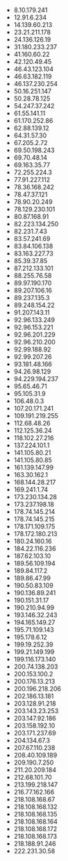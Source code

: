 * 8.10.179.241
* 12.91.6.234
* 14.139.60.213
* 23.21.211.178
* 24.136.126.19
* 31.180.233.237
* 41.160.60.22
* 42.120.49.45
* 46.43.123.104
* 46.63.182.119
* 46.137.230.254
* 50.16.251.147
* 50.28.78.125
* 54.247.37.242
* 61.55.141.11
* 61.170.252.86
* 62.88.139.12
* 64.31.57.30
* 67.205.2.72
* 69.50.198.243
* 69.70.48.14
* 69.163.35.77
* 72.255.224.3
* 77.91.227.112
* 78.36.168.242
* 78.47.37.121
* 78.90.20.249
* 78.129.230.101
* 80.87.168.91
* 82.223.134.250
* 82.231.7.43
* 83.57.241.69
* 83.84.106.138
* 83.163.227.73
* 85.39.37.85
* 87.212.133.101
* 88.255.76.58
* 89.97.190.170
* 89.207.106.16
* 89.237.135.3
* 89.248.154.22
* 91.207.143.11
* 92.96.133.249
* 92.96.153.221
* 92.96.201.229
* 92.96.210.200
* 92.99.188.92
* 92.99.207.26
* 93.181.48.166
* 94.26.98.129
* 94.229.194.237
* 95.65.46.71
* 95.105.31.9
* 106.48.0.3
* 107.20.171.241
* 109.191.219.255
* 112.68.48.26
* 112.125.36.24
* 118.102.27.216
* 137.224.101.1
* 141.105.80.21
* 141.105.80.85
* 161.139.147.99
* 163.30.162.1
* 168.144.28.217
* 169.241.1.74
* 173.230.134.28
* 173.237.198.18
* 178.74.145.214
* 178.74.145.215
* 178.171.109.175
* 178.172.180.213
* 180.24.160.16
* 184.22.116.236
* 187.62.103.10
* 189.56.109.194
* 189.84.117.2
* 189.86.47.99
* 190.50.83.109
* 190.136.89.241
* 190.151.31.17
* 190.210.94.99
* 193.146.32.243
* 194.165.149.27
* 195.71.109.143
* 195.178.6.12
* 199.19.252.39
* 199.21.149.199
* 199.116.173.140
* 200.74.138.203
* 200.153.100.2
* 200.176.13.213
* 200.196.218.206
* 202.186.13.181
* 203.128.91.218
* 203.143.23.253
* 203.147.92.186
* 203.158.192.10
* 203.171.237.69
* 204.134.67.3
* 207.67.110.238
* 208.40.109.189
* 209.190.7.250
* 211.20.209.184
* 212.68.101.70
* 213.199.218.147
* 216.77.162.166
* 218.108.168.67
* 218.108.168.132
* 218.108.168.135
* 218.108.168.164
* 218.108.168.172
* 218.108.168.173
* 218.188.91.246
* 222.231.30.58
